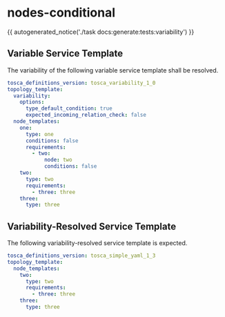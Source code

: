 # nodes-conditional

{{ autogenerated_notice('./task docs:generate:tests:variability') }}


## Variable Service Template

The variability of the following variable service template shall be resolved.

```yaml linenums="1"
tosca_definitions_version: tosca_variability_1_0
topology_template:
  variability:
    options:
      type_default_condition: true
      expected_incoming_relation_check: false
  node_templates:
    one:
      type: one
      conditions: false
      requirements:
        - two:
            node: two
            conditions: false
    two:
      type: two
      requirements:
        - three: three
    three:
      type: three
```




## Variability-Resolved Service Template

The following variability-resolved service template is expected.

```yaml linenums="1"
tosca_definitions_version: tosca_simple_yaml_1_3
topology_template:
  node_templates:
    two:
      type: two
      requirements:
        - three: three
    three:
      type: three
```

